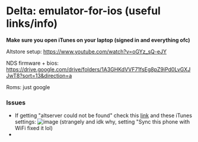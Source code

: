 # Delta: emulator-for-ios (useful links/info)

**Make sure you open iTunes on your laptop (signed in and everything ofc)**

Altstore setup: https://www.youtube.com/watch?v=oGYz_sQ-eJY

NDS firmware + bios: https://drive.google.com/drive/folders/1A3GHKdVVF71fsEg8pZ9iPd0LvGXJJwT8?sort=13&direction=a

Roms: just google

### Issues 

- If getting "altserver could not be found" check this [link](https://digilitica.com/gadgets/itunes-wifi-sync-not-working-on-windows-easy-fix/) and these iTunes settings:
![image](https://github.com/user-attachments/assets/9f9d193e-cc4d-4007-aba4-f7a5ea70331e)
(strangely and idk why, setting "Sync this phone with WiFi fixed it lol)
- 

